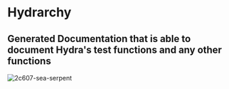 # Hydrarchy
## Generated Documentation that is able to document Hydra's test functions and any other functions

![2c607-sea-serpent](https://user-images.githubusercontent.com/107733608/174912964-77b2a004-4cb4-4c82-b166-39f361dd4562.jpg)
